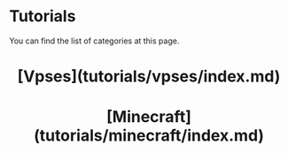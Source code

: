 # Tutorials

You can find the list of categories at this page.

<div class="row">
    <div class="col-md-6">
        <div class="well well-sm">
            <center>
                <h1>[Vpses](tutorials/vpses/index.md)</h1>
            </center>
        </div>
    </div>
    <div class="col-md-6">
        <div class="well well-sm">
            <center>
                <h1>[Minecraft](tutorials/minecraft/index.md)</h1>
            </center>
        </div>
    </div>
</div>